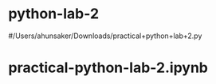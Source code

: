 # python-lab-2
#/Users/ahunsaker/Downloads/practical+python+lab+2.py 
# practical-python-lab-2.ipynb
